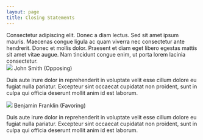 ```yaml
--- 
layout: page 
title: Closing Statements 
--- 
```

<div class="mod"> 
Consectetur adipiscing elit. Donec a diam lectus. Sed sit amet ipsum mauris. Maecenas congue ligula ac quam viverra nec consectetur ante hendrerit. Donec et mollis dolor. Praesent et diam eget libero egestas mattis sit amet vitae augue. Nam tincidunt congue enim, ut porta lorem lacinia consectetur. 
</div> 

<div class="speakers"> 
<img src="http://www.placehold.it/70x70" /> 
<span> John Smith (Opposing) </span> 
<p> Duis aute irure dolor in reprehenderit in voluptate velit esse cillum dolore eu fugiat nulla pariatur. Excepteur sint occaecat cupidatat non proident, sunt in culpa qui officia deserunt mollit anim id est laborum. </p> 
</div> 

<div class="speakers"> 
<img src="http://www.placehold.it/70x70" /> 
<span> Benjamin Franklin (Favoring) </span>
<p> Duis aute irure dolor in reprehenderit in voluptate velit esse cillum dolore eu fugiat nulla pariatur. Excepteur sint occaecat cupidatat non proident, sunt in culpa qui officia deserunt mollit anim id est laborum. </p> 
</div>